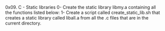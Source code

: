 0x09. C - Static libraries
0- Create the static library libmy.a containing all the functions listed below:
1- Create a script called create_static_lib.sh that creates a static library called liball.a from all the .c files that are in the current directory.
